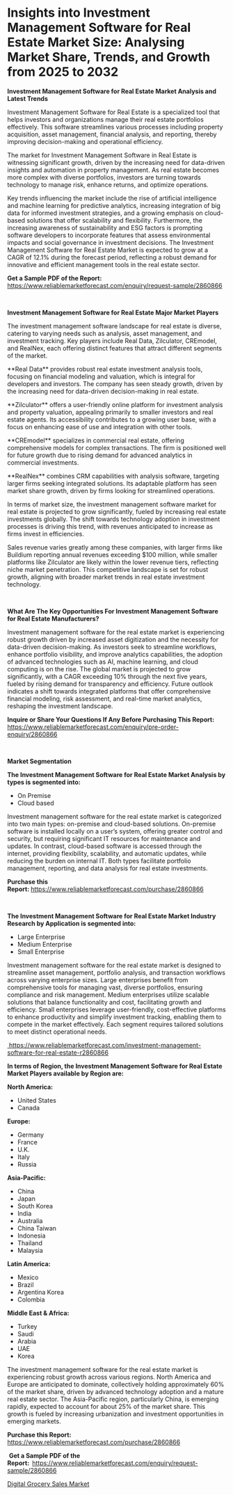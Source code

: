 <p><h1>Insights into Investment Management Software for Real Estate Market Size: Analysing Market Share, Trends, and Growth from 2025 to 2032</h1></p><p><strong>Investment Management Software for Real Estate Market Analysis and Latest Trends</strong></p>
<p><p>Investment Management Software for Real Estate is a specialized tool that helps investors and organizations manage their real estate portfolios effectively. This software streamlines various processes including property acquisition, asset management, financial analysis, and reporting, thereby improving decision-making and operational efficiency. </p><p>The market for Investment Management Software in Real Estate is witnessing significant growth, driven by the increasing need for data-driven insights and automation in property management. As real estate becomes more complex with diverse portfolios, investors are turning towards technology to manage risk, enhance returns, and optimize operations. </p><p>Key trends influencing the market include the rise of artificial intelligence and machine learning for predictive analytics, increasing integration of big data for informed investment strategies, and a growing emphasis on cloud-based solutions that offer scalability and flexibility. Furthermore, the increasing awareness of sustainability and ESG factors is prompting software developers to incorporate features that assess environmental impacts and social governance in investment decisions. The Investment Management Software for Real Estate Market is expected to grow at a CAGR of 12.1% during the forecast period, reflecting a robust demand for innovative and efficient management tools in the real estate sector.</p></p>
<p><strong>Get a Sample PDF of the Report:&nbsp;</strong> <a href="https://www.reliablemarketforecast.com/enquiry/request-sample/2860866?utm_campaign=2724&utm_medium=2&utm_source=Github&utm_content=ia&utm_term=12032025&utm_id=investment-management-software-for-real-estate">https://www.reliablemarketforecast.com/enquiry/request-sample/2860866</a></p>
<p>&nbsp;</p>
<p><strong>Investment Management Software for Real Estate Major Market Players</strong></p>
<p><p>The investment management software landscape for real estate is diverse, catering to varying needs such as analysis, asset management, and investment tracking. Key players include Real Data, Zilculator, CREmodel, and RealNex, each offering distinct features that attract different segments of the market.</p><p>**Real Data** provides robust real estate investment analysis tools, focusing on financial modeling and valuation, which is integral for developers and investors. The company has seen steady growth, driven by the increasing need for data-driven decision-making in real estate.</p><p>**Zilculator** offers a user-friendly online platform for investment analysis and property valuation, appealing primarily to smaller investors and real estate agents. Its accessibility contributes to a growing user base, with a focus on enhancing ease of use and integration with other tools.</p><p>**CREmodel** specializes in commercial real estate, offering comprehensive models for complex transactions. The firm is positioned well for future growth due to rising demand for advanced analytics in commercial investments.</p><p>**RealNex** combines CRM capabilities with analysis software, targeting larger firms seeking integrated solutions. Its adaptable platform has seen market share growth, driven by firms looking for streamlined operations.</p><p>In terms of market size, the investment management software market for real estate is projected to grow significantly, fueled by increasing real estate investments globally. The shift towards technology adoption in investment processes is driving this trend, with revenues anticipated to increase as firms invest in efficiencies.</p><p>Sales revenue varies greatly among these companies, with larger firms like Buildium reporting annual revenues exceeding $100 million, while smaller platforms like Zilculator are likely within the lower revenue tiers, reflecting niche market penetration. This competitive landscape is set for robust growth, aligning with broader market trends in real estate investment technology.</p></p>
<p>&nbsp;</p>
<p><strong>What Are The Key Opportunities For Investment Management Software for Real Estate Manufacturers?</strong></p>
<p><p>Investment management software for the real estate market is experiencing robust growth driven by increased asset digitization and the necessity for data-driven decision-making. As investors seek to streamline workflows, enhance portfolio visibility, and improve analytics capabilities, the adoption of advanced technologies such as AI, machine learning, and cloud computing is on the rise. The global market is projected to grow significantly, with a CAGR exceeding 10% through the next five years, fueled by rising demand for transparency and efficiency. Future outlook indicates a shift towards integrated platforms that offer comprehensive financial modeling, risk assessment, and real-time market analytics, reshaping the investment landscape.</p></p>
<p><strong>Inquire or Share Your Questions If Any Before Purchasing This Report:</strong> <a href="https://www.reliablemarketforecast.com/enquiry/pre-order-enquiry/2860866?utm_campaign=2724&utm_medium=2&utm_source=Github&utm_content=ia&utm_term=12032025&utm_id=investment-management-software-for-real-estate">https://www.reliablemarketforecast.com/enquiry/pre-order-enquiry/2860866</a></p>
<p>&nbsp;</p>
<p><strong>Market Segmentation</strong></p>
<p><strong>The Investment Management Software for Real Estate Market Analysis by types is segmented into:</strong></p>
<p><ul><li>On Premise</li><li>Cloud based</li></ul></p>
<p><p>Investment management software for the real estate market is categorized into two main types: on-premise and cloud-based solutions. On-premise software is installed locally on a user’s system, offering greater control and security, but requiring significant IT resources for maintenance and updates. In contrast, cloud-based software is accessed through the internet, providing flexibility, scalability, and automatic updates, while reducing the burden on internal IT. Both types facilitate portfolio management, reporting, and data analysis for real estate investments.</p></p>
<p><strong>Purchase this Report:&nbsp;</strong><a href="https://www.reliablemarketforecast.com/purchase/2860866?utm_campaign=2724&utm_medium=2&utm_source=Github&utm_content=ia&utm_term=12032025&utm_id=investment-management-software-for-real-estate">https://www.reliablemarketforecast.com/purchase/2860866</a></p>
<p>&nbsp;</p>
<p><strong>The Investment Management Software for Real Estate Market Industry Research by Application is segmented into:</strong></p>
<p><ul><li>Large Enterprise</li><li>Medium Enterprise</li><li>Small Enterprise</li></ul></p>
<p><p>Investment management software for the real estate market is designed to streamline asset management, portfolio analysis, and transaction workflows across varying enterprise sizes. Large enterprises benefit from comprehensive tools for managing vast, diverse portfolios, ensuring compliance and risk management. Medium enterprises utilize scalable solutions that balance functionality and cost, facilitating growth and efficiency. Small enterprises leverage user-friendly, cost-effective platforms to enhance productivity and simplify investment tracking, enabling them to compete in the market effectively. Each segment requires tailored solutions to meet distinct operational needs.</p></p>
<p><a href="https://www.reliablemarketforecast.com/investment-management-software-for-real-estate-r2860866?utm_campaign=2724&utm_medium=2&utm_source=Github&utm_content=ia&utm_term=12032025&utm_id=investment-management-software-for-real-estate">&nbsp;https://www.reliablemarketforecast.com/investment-management-software-for-real-estate-r2860866</a></p>
<p><strong>In terms of Region, the Investment Management Software for Real Estate Market Players available by Region are:</strong></p>
<p>
    <p> <strong> North America: </strong>
        <ul>
            <li>United States</li>
            <li>Canada</li>
        </ul>
        </p> 
    <p> <strong> Europe: </strong>
        <ul>
            <li>Germany</li>
            <li>France</li>
            <li>U.K.</li>
            <li>Italy</li>
            <li>Russia</li>
        </ul>
        </p> 
    <p> <strong> Asia-Pacific: </strong>
        <ul>
            <li>China</li>
            <li>Japan</li>
            <li>South Korea</li>
            <li>India</li>
            <li>Australia</li>
            <li>China Taiwan</li>
            <li>Indonesia</li>
            <li>Thailand</li>
            <li>Malaysia</li>
        </ul>
        </p> 
    <p> <strong> Latin America: </strong>
        <ul>
            <li>Mexico</li>
            <li>Brazil</li>
            <li>Argentina Korea</li>
            <li>Colombia</li>
        </ul>
        </p> 
    <p> <strong> Middle East & Africa: </strong>
        <ul>
            <li>Turkey</li>
            <li>Saudi</li>
            <li>Arabia</li>
            <li>UAE</li>
            <li>Korea</li>
        </ul>
    </p>
    </p>
<p><p>The investment management software for the real estate market is experiencing robust growth across various regions. North America and Europe are anticipated to dominate, collectively holding approximately 60% of the market share, driven by advanced technology adoption and a mature real estate sector. The Asia-Pacific region, particularly China, is emerging rapidly, expected to account for about 25% of the market share. This growth is fueled by increasing urbanization and investment opportunities in emerging markets.</p></p>
<p><strong>Purchase this Report: </strong><a href="https://www.reliablemarketforecast.com/purchase/2860866?utm_campaign=2724&utm_medium=2&utm_source=Github&utm_content=ia&utm_term=12032025&utm_id=investment-management-software-for-real-estate">https://www.reliablemarketforecast.com/purchase/2860866</a></p>
<p>&nbsp;<strong>Get a Sample PDF of the Report:&nbsp;&nbsp;</strong><a href="https://www.reliablemarketforecast.com/enquiry/request-sample/2860866?utm_campaign=2724&utm_medium=2&utm_source=Github&utm_content=ia&utm_term=12032025&utm_id=investment-management-software-for-real-estate">https://www.reliablemarketforecast.com/enquiry/request-sample/2860866</a></p>
<p><strong></strong></p>
<p><p><a href="https://github.com/tselahiara/Market-Research-Report-List-1/blob/main/digital-grocery-sales-market.md?utm_campaign=2724&utm_medium=2&utm_source=Github&utm_content=ia&utm_term=12032025&utm_id=investment-management-software-for-real-estate">Digital Grocery Sales Market</a></p></p>